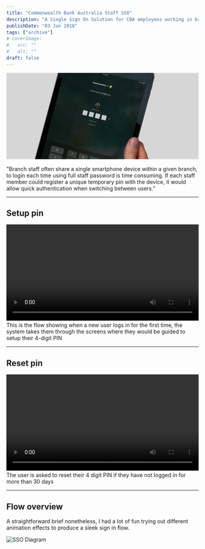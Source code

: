 ```yaml
---
title: "Commonwealth Bank Australia Staff SSO"
description: "A Single Sign On Solution for CBA employees working in branch"
publishDate: "03 Jun 2018"
tags: ["archive"]
# coverImage:
#   src: ""
#   alt: ""
draft: false
---
```


![SSO Landing](./cba-ssoLanding.png)

"Branch staff often share a single smartphone device within a given branch, to login each time using full staff password is time consuming. If each staff member could register a unique temporary pin with the device, it would allow quick authentication when switching between users."

---

## Setup pin

<video width="100%" controls="true"  >
    <source  src="https://res.cloudinary.com/ddgt1wiwm/video/upload/f_auto:video,q_auto/ks5jzhlvqnucxgjtngqm" type="video/mp4" > 
</video>
This is the flow showing when a new user logs in for the first time, the system takes them through the screens where they would be guided to setup their 4-digit PIN

---

## Reset pin

<video width="100%" controls="true"  >
    <source  src="https://res.cloudinary.com/ddgt1wiwm/video/upload/f_auto:video,q_auto/cba-resetPin" type="video/mp4" > 
</video>
The user is asked to reset their 4 digit PIN if they have not logged in for more than 30 days

---

## Flow overview

A straightforward brief nonetheless, I had a lot of fun trying out different animation effects to produce a sleek sign in flow.

![SSO Diagram](https://res.cloudinary.com/ddgt1wiwm/image/upload/v1701145258/h7uuvfbqhbmti2puyy7y.png)
